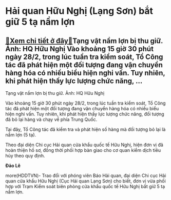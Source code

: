 Hải quan Hữu Nghị (Lạng Sơn) bắt giữ 5 tạ nầm lợn
=================================================

[:gift:Xem chi tiết ở đây:gift:](https://hddtvn.com/hai-quan-huu-nghi-lang-son-bat-giu-5-ta-nam-lon/)Tạng vật nầm lợn bị thu giữ. Ảnh: HQ Hữu Nghị Vào khoảng 15 giờ 30 phút ngày 28/2, trong lúc tuần tra kiểm soát, Tổ Công tác đã phát hiện một đối tượng đang vận chuyển hàng hóa có nhiều biểu hiện nghi vấn. Tuy nhiên, khi phát hiện thấy lực lượng chức năng, …
------------------------------------------------------------------------------------------------------------------------------------------------------------------------------------------------------------------------------------------------------------------







 






 Tạng vật nầm lợn bị thu giữ. Ảnh: HQ Hữu Nghị 



Vào khoảng 15 giờ 30 phút ngày 28/2, trong lúc tuần tra kiểm soát, Tổ Công tác đã phát hiện một đối tượng đang vận chuyển hàng hóa có nhiều biểu hiện nghi vấn. Tuy nhiên, khi phát hiện thấy lực lượng chức năng, đối tượng đã bỏ lại hàng và chạy về phía Trung Quốc.


 Tại đây, Tổ Công tác đã kiểm tra và phát hiện số hàng mà đối tượng bỏ lại là nầm lợn (5 tạ).


 Theo đại diện Chi cục Hải quan cửa khẩu quốc tế Hữu Nghị, hiện đơn vị đã hoàn thiện hồ sơ, đồng thời phối hợp bàn giao cho cơ quan kiểm dịch tiêu hủy theo quy định.






**Đảo Lê**



more(HDDTVN)- Trao đổi với phóng viên Báo Hải quan, đại diện Chi cục Hải quan cửa khẩu Hữu Nghị (Cục Hải quan Lạng Sơn) cho biết, đơn vị vừa phối hợp với Trạm Kiểm soát biên phòng cửa khẩu quốc tế Hữu Nghị bắt giữ 5 tạ nầm lợn.

